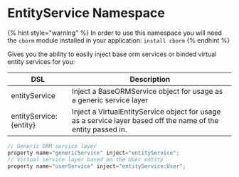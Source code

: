 # EntityService Namespace

{% hint style="warning" %}
In order to use this namespace you will need the `cborm` module installed in your application: `install cborm`
{% endhint %}

Gives you the ability to easily inject base orm services or binded virtual entity services for you:

| DSL | Description |
| --- | --- |
| entityService | Inject a BaseORMService object for usage as a generic service layer |
| entityService:{entity} | Inject a VirtualEntityService object for usage as a service layer based off the name of the entity passed in. |

```javascript
// Generic ORM service layer
property name="genericService" inject="entityService";
// Virtual service layer based on the User entity
property name="userService" inject="entityService:User";
```

